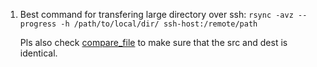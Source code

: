  1. Best command for transfering large directory over ssh: `rsync -avz --progress -h /path/to/local/dir/ ssh-host:/remote/path`
    
    Pls also check [compare_file](https://github.com/NobodyXu/bookmarks/blob/master/linux/compare_dir.md) to make sure that the src and dest is identical.

